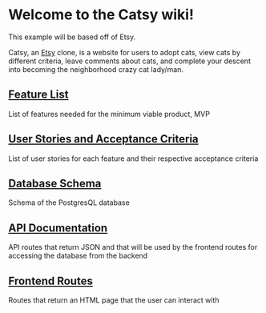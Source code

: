 # Welcome to the Catsy wiki!

This example will be based off of Etsy.

Catsy, an [Etsy](https://etsy.com/) clone, is a website for users to adopt cats, view cats by different criteria, leave comments about cats, and complete your descent into becoming the neighborhood crazy cat lady/man.

## [Feature List]

List of features needed for the minimum viable product, MVP

## [User Stories and Acceptance Criteria]

List of user stories for each feature and their respective acceptance criteria

## [Database Schema]

Schema of the PostgresQL database

## [API Documentation]

API routes that return JSON and that will be used by the frontend routes for
accessing the database from the backend

## [Frontend Routes]

Routes that return an HTML page that the user can interact with

[Etsy]: https://etsy.com/

[Feature List]: ./MVP-Feature-List

[User Stories and Acceptance Criteria]: ./user-stories

[Database Schema]: ./database-schema

[Frontend Routes]: ./frontend-routes

[API Documentation]: ./api-documentation
